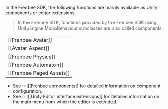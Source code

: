 In the Frenbee SDK, the following functions are mainly available as Unity components or editor extensions.

> In the Frenbee SDK, functions provided by the Frenbee SDK using UnityEngine.MonoBehaviour subclasses are also called components.

||
|---|
|[[Frenbee Avatar]]|
|[[Avatar Aspect]]|
|[[Frenbee Physics]]|
|[[Frenbee Automaton]]|
|[[Frenbee Paged Assets]]|

* See ☞ [[Frenbee components]] for detailed information on component configuration.
* See ☞ [[Unity Editor interface extensions]] for detailed information on the main menu from which the editor is extended.
